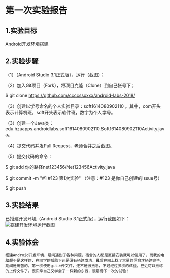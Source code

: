 # 第一次实验报告

## 1.实验目标
Android开发环境搭建

## 2.实验步骤
（1）（Android Studio 3.1正式版），运行（截图）；

（2）加入Git项目（Fork），将项目克隆（Clone）到自己帐号下；

$ git clone https://github.com/ccccssxxxx/android-labs-2018/

（3）创建以学号命名的个人实验目录：soft1614080902110 。其中，com开头表示计算机班，soft开头表示软件班，数字为个人学号。

（3）创建一个Java类：edu.hzuapps.androidlabs.soft1614080902110.Soft1614080902110Activity.java。

（4）提交代码并发Pull Request，老师合并之后截图。

（5）提交代码的命令：

$ git add 你的路径net123456/Net123456Activity.java

$ git commit -m "#1 #123 第1次实验" （注意：#123 是你自己创建的Issue号）

$ git push

## 3.实验结果
已搭建开发环境（Android Studio 3.1正式版），运行截图如下：
![搭建开发环境运行截图](https://raw.githubusercontent.com/ccccssxxxx/android-labs-2018/8207ab7b658224f2de34cb01527c9d13cdce9436/soft1614080902110/emm.png)

## 4.实验体会
    搭建Android开发环境，期间遇到了各种问题，宿舍的人都是直接安装就可以使用了，而我的电脑却不是这样的，在同学的帮助下还是没有搭建成功，最后在网上找了大量的信息才搭建完毕，期间是痛苦的。第一次使用git上传文件，还不是很熟悉，不过经过多次的试验，已近可以熟练的上传文件了。很庆幸自己又学会了一样新的东西，很期待下一次的试验！
